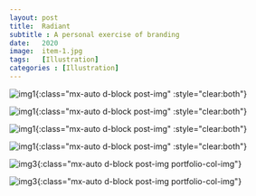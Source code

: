 ```yaml
---
layout: post
title:  Radiant
subtitle : A personal exercise of branding
date:   2020
image:  item-1.jpg
tags:   [Illustration]
categories : [Illustration]
---
```

![img1]({{site.baseurl}}/projects/images/ilustrations/img01.jpg){:class="mx-auto d-block post-img" :style="clear:both"}

![img1]({{site.baseurl}}/projects/images/ilustrations/img02.jpg){:class="mx-auto d-block post-img" :style="clear:both"}

![img1]({{site.baseurl}}/projects/images/ilustrations/img03.jpg){:class="mx-auto d-block post-img" :style="clear:both"}

![img1]({{site.baseurl}}/projects/images/ilustrations/img04.jpg){:class="mx-auto d-block post-img" :style="clear:both"}

![img3]({{site.baseurl}}/projects/images/illustrations/img05.jpg){:class="mx-auto d-block post-img portfolio-col-img"}

![img3]({{site.baseurl}}/projects/images/illustrations/img06.jpg){:class="mx-auto d-block post-img portfolio-col-img"}


